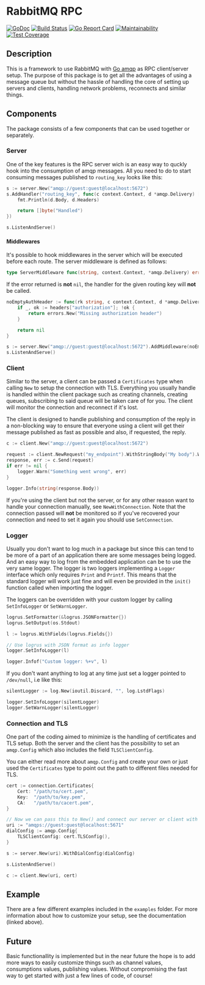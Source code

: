 # RabbitMQ RPC

[![GoDoc](https://godoc.org/github.com/bombsimon/amqp-rpc?status.svg)](https://godoc.org/github.com/bombsimon/amqp-rpc)
[![Build Status](https://travis-ci.org/bombsimon/amqp-rpc.svg?branch=master)](https://travis-ci.org/bombsimon/amqp-rpc)
[![Go Report Card](https://goreportcard.com/badge/github.com/bombsimon/amqp-rpc)](https://goreportcard.com/report/github.com/bombsimon/amqp-rpc)
[![Maintainability](https://api.codeclimate.com/v1/badges/77ecbf483dc76d4327a5/maintainability)](https://codeclimate.com/github/bombsimon/amqp-rpc/maintainability)
[![Test Coverage](https://api.codeclimate.com/v1/badges/77ecbf483dc76d4327a5/test_coverage)](https://codeclimate.com/github/bombsimon/amqp-rpc/test_coverage)

## Description

This is a framework to use RabbitMQ with
[Go amqp](https://github.com/streadway/amqp) as RPC client/server setup. The
purpose of this package is to get all the advantages of using a message queue
but without the hassle of handling the core of setting up servers and clients,
handling network problems, reconnects and similar things.

## Components

The package consists of a few components that can be used together or separately.

### Server

One of the key features is the RPC server wich is an easy way to quckly hook
into the consumption of amqp messages. All you need to do to start consuming
messages published to `routing_key` looks like this:

```go
s := server.New("amqp://guest:guest@localhost:5672")
s.AddHandler("routing_key", func(c context.Context, d *amqp.Delivery) []byte {
    fmt.Println(d.Body, d.Headers)

    return []byte("Handled")
})

s.ListenAndServe()
```

#### Middlewares

It's possible to hook middlewares in the server which will be executed before
each route. The server middleware is defined as follows:

```go
type ServerMiddleware func(string, context.Context, *amqp.Delivery) error
```

If the error returned is **not** `nil`, the handler for the given routing key
will **not** be called.

```go
noEmptyAuthHeader := func(rk string, c context.Context, d *amqp.Delivery) error {
    if _, ok := headers["authorization"]; !ok {
        return errors.New("Missing authorization header")
    }

    return nil
}

s := server.New("amqp://guest:guest@localhost:5672").AddMiddleware(noEmptyAuthHeader)
s.ListenAndServe()
```

### Client

Similar to the server, a client can be passed a `Certificates` type when calling
`New` to setup the connection with TLS. Everything you usually handle is handled
within the client package such as creating channels, creating queues,
subscribing to said queue will be taken care of for you. The client will monitor
the connection and reconnect if it's lost.

The client is designed to handle publishing and consumption of the reply in a
non-blocking way to ensure that everyone using a client will get their message
published as fast as possible and also, if requested, the reply.

```go
c := client.New("amqp://guest:guest@localhost:5672")

request := client.NewRequest("my_endpoint").WithStringBody("My body").WithResponse(true)
response, err := c.Send(request)
if err != nil {
    logger.Warn("Something went wrong", err)
}

logger.Info(string(response.Body))
```

If you're using the client but not the server, or for any other reason want to
handle your connection manually, see `NewWithConnection`. Note that the
connection passed will **not** be monitored so if you've recovered your
connection and need to set it again you should use `SetConnection`.

### Logger

Usually you don't want to log much in a package but since this can tend to be
more of a part of an application there are some messages being logged. And an
easy way to log from the embedded application can be to use the very same
logger. The logger is two loggers implementing a `Logger` interface which only
requires `Print` and `Printf`. This means that the standard logger will work
just fine and will even be provided in the `init()` function called when
importing the logger.

The loggers can be overridden with your custom logger by calling `SetInfoLogger`
or `SetWarnLogger`.

```go
logrus.SetFormatter(&logrus.JSONFormatter{})
logrus.SetOutput(os.Stdout)

l := logrus.WithFields(logrus.Fields{})

// Use logrus with JSON format as info logger
logger.SetInfoLogger(l)

logger.Infof("Custom logger: %+v", l)
```

If you don't want anything to log at any time just set a logger pointed to
`/dev/null`, i.e like this:

```go
silentLogger := log.New(ioutil.Discard, "", log.LstdFlags)

logger.SetInfoLogger(silentLogger)
logger.SetWarnLogger(silentLogger)
```

### Connection and TLS

One part of the coding aimed to minimize is the handling of certificates and TLS
setup. Both the server and the client has the possibility to set an
`amqp.Config` which also includes the field `TLSClientConfig`.

You can either read more about `amqp.Config` and create your own or just used
the `Certificates` type to point out the path to different files needed for TLS.

```go
cert := connection.Certificates{
    Cert: "/path/to/cert.pem",
    Key:  "/path/to/key.pem",
    CA:   "/path/to/cacert.pem",
}

// Now we can pass this to New() and connect our server or client with TLS.
uri := "amqps://guest:guest@localhost:5671"
dialConfig := amqp.Config{
    TLSClientConfig: cert.TLSConfig(),
}

s := server.New(uri).WithDialConfig(dialConfig)

s.ListenAndServe()

c := client.New(uri, cert)
```

## Example

There are a few different examples included in the `examples` folder. For more
information about how to customize your setup, see the documentation (linked
above).

## Future

Basic functionallity is implemented but in the near future the hope is to add
more ways to easily customize things such as channel values, consumptions
values, publishing values. Without compromising the fast way to get started with
just a few lines of code, of course!
